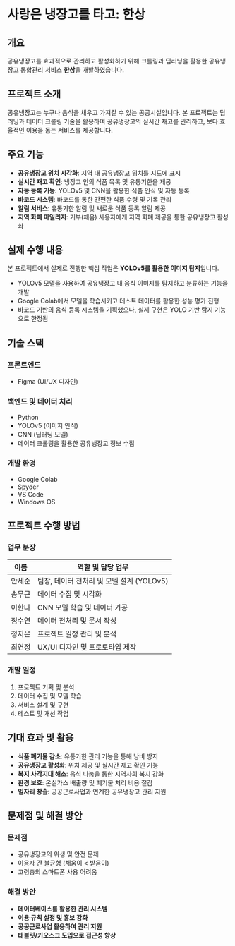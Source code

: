 # 사랑은 냉장고를 타고: 한상

## 개요
공유냉장고를 효과적으로 관리하고 활성화하기 위해 크롤링과 딥러닝을 활용한 공유냉장고 통합관리 서비스 **한상**을 개발하였습니다.

## 프로젝트 소개
공유냉장고는 누구나 음식을 채우고 가져갈 수 있는 공공시설입니다. 본 프로젝트는 딥러닝과 데이터 크롤링 기술을 활용하여 공유냉장고의 실시간 재고를 관리하고, 보다 효율적인 이용을 돕는 서비스를 제공합니다.

## 주요 기능
- **공유냉장고 위치 시각화**: 지역 내 공유냉장고 위치를 지도에 표시
- **실시간 재고 확인**: 냉장고 안의 식품 목록 및 유통기한을 제공
- **자동 등록 기능**: YOLOv5 및 CNN을 활용한 식품 인식 및 자동 등록
- **바코드 시스템**: 바코드를 통한 간편한 식품 수령 및 기록 관리
- **알림 서비스**: 유통기한 알림 및 새로운 식품 등록 알림 제공
- **지역 화폐 마일리지**: 기부(채움) 사용자에게 지역 화폐 제공을 통한 공유냉장고 활성화

## 실제 수행 내용
본 프로젝트에서 실제로 진행한 핵심 작업은 **YOLOv5를 활용한 이미지 탐지**입니다. 
- YOLOv5 모델을 사용하여 공유냉장고 내 음식 이미지를 탐지하고 분류하는 기능을 개발
- Google Colab에서 모델을 학습시키고 테스트 데이터를 활용한 성능 평가 진행
- 바코드 기반의 음식 등록 시스템을 기획했으나, 실제 구현은 YOLO 기반 탐지 기능으로 한정됨

## 기술 스택
### 프론트엔드
- Figma (UI/UX 디자인)

### 백엔드 및 데이터 처리
- Python
- YOLOv5 (이미지 인식)
- CNN (딥러닝 모델)
- 데이터 크롤링을 활용한 공유냉장고 정보 수집

### 개발 환경
- Google Colab
- Spyder
- VS Code
- Windows OS

## 프로젝트 수행 방법
### 업무 분장
| 이름 | 역할 및 담당 업무 |
|------|-----------------|
| 안세준 | 팀장, 데이터 전처리 및 모델 설계 (YOLOv5) |
| 송무근 | 데이터 수집 및 시각화 |
| 이한나 | CNN 모델 학습 및 데이터 가공 |
| 정수연 | 데이터 전처리 및 문서 작성 |
| 정지은 | 프로젝트 일정 관리 및 분석 |
| 최연정 | UX/UI 디자인 및 프로토타입 제작 |

### 개발 일정
1. 프로젝트 기획 및 분석
2. 데이터 수집 및 모델 학습
3. 서비스 설계 및 구현
4. 테스트 및 개선 작업

## 기대 효과 및 활용
- **식품 폐기물 감소**: 유통기한 관리 기능을 통해 낭비 방지
- **공유냉장고 활성화**: 위치 제공 및 실시간 재고 확인 기능
- **복지 사각지대 해소**: 음식 나눔을 통한 지역사회 복지 강화
- **환경 보호**: 온실가스 배출량 및 폐기물 처리 비용 절감
- **일자리 창출**: 공공근로사업과 연계한 공유냉장고 관리 지원

## 문제점 및 해결 방안
### 문제점
- 공유냉장고의 위생 및 안전 문제
- 이용자 간 불균형 (채움이 < 받음이)
- 고령층의 스마트폰 사용 어려움

### 해결 방안
- **데이터베이스를 활용한 관리 시스템**
- **이용 규칙 설정 및 홍보 강화**
- **공공근로사업 활용하여 관리 지원**
- **태블릿/키오스크 도입으로 접근성 향상**
